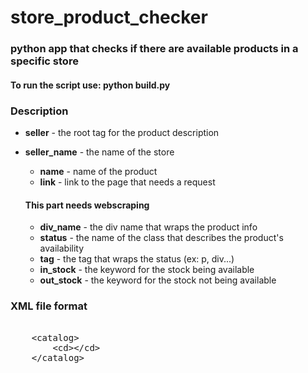 # store_product_checker

<h3>python app that checks if there are available products in a specific store</h3>
<h4>To run the script use: python build.py</h4>
<h3><b>Description</b></h3>

<ul>
    <li>
        <p><b>seller</b> - the root tag for the product description</p>
    </li>
    <li>
        <p><b>seller_name</b> - the name of the store</p>
        <ul>
            <li><b>name</b> - name of the product</li>
            <li><b>link</b> - link to the page that needs a request</li>
        </ul>
        <h4>This part needs webscraping</h4>
        <ul>
            <li><b>div_name</b> - the div name that wraps the product info</li>
            <li><b>status</b> - the name of the class that describes the product's availability</li>
            <li><b>tag</b> - the tag that wraps the status (ex: p, div...)</li>
            <li><b>in_stock</b> - the keyword for the stock being available</li>
            <li><b>out_stock</b> - the keyword for the stock not being available</li>
        </ul>
    </li>
</ul>

<h3>XML file format</h3>
<xmp>
    <catalog>
        <cd></cd>
    </catalog>
</xmp>